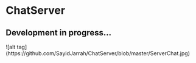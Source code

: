 # ChatServer


<H2>Development in progress...</H2>
![alt tag](https://github.com/SayidJarrah/ChatServer/blob/master/ServerChat.jpg)


